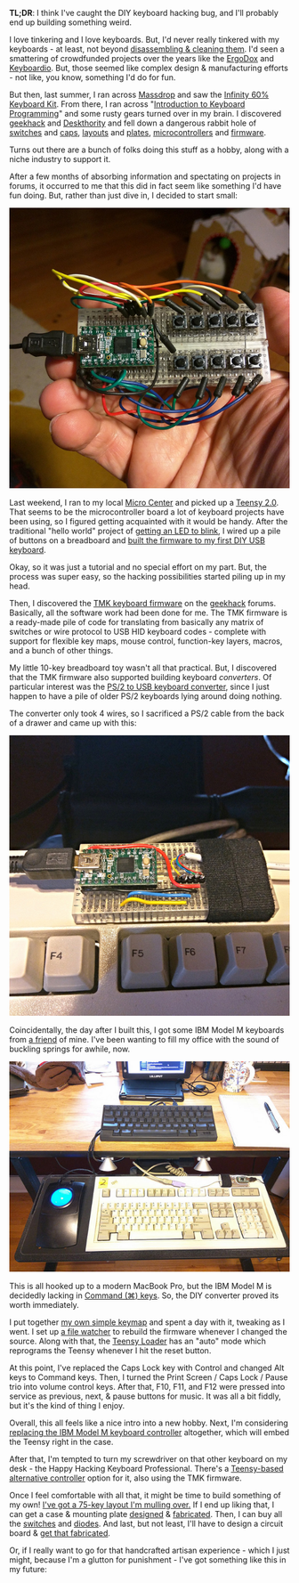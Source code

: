 **TL;DR**: I think I've caught the DIY keyboard hacking bug, and I'll probably
end up building something weird.

<!--more-->

I love tinkering and I love keyboards. But, I'd never really tinkered with my
keyboards - at least, not beyond [disassembling & cleaning them][hhkbclean].
I'd seen a smattering of crowdfunded projects over the years like the
[ErgoDox][] and [Keyboardio][]. But, those seemed like complex design
& manufacturing efforts - not like, you know, something I'd do for fun.

But then, last summer, I ran across [Massdrop][] and saw the [Infinity 60%
Keyboard Kit][infinity60]. From there, I ran across "[Introduction to Keyboard
Programming][kbprog]" and some rusty gears turned over in my brain. I
discovered [geekhack][] and [Deskthority][] and fell down a dangerous
rabbit hole of [switches][] and [caps][], [layouts][] and [plates][],
[microcontrollers][teensy] and [firmware][].

Turns out there are a bunch of folks doing this stuff as a hobby, along with a
niche industry to support it.

After a few months of absorbing information and spectating on projects in
forums, it occurred to me that this did in fact seem like something I'd have
fun doing. But, rather than just dive in, I decided to start small:

[kits]: http://www.geekhackers.org/products/jd40-jdcarpe-s-40-keyboard-kit-sorbothane-titanium-all-profits-go-to-the-nathan-j-walters-foundation-rip-smallfry
[firmware]: https://geekhack.org/index.php?topic=41989.0
[teensy]: https://www.pjrc.com/teensy/
[plates]: https://deskthority.net/workshop-f7/thkb-tiny-hacking-keyboard-40-t6455.html
[layouts]: https://geekhack.org/index.php?topic=47133
[caps]: https://geekhack.org/index.php?board=80.0
[switches]: https://www.massdrop.com/buy/cherry-mx-red-key-switches-120-pack
[Deskthority]: https://deskthority.net/
[geekhack]: https://geekhack.org/
[infinity60]: https://www.massdrop.com/buy/infinity-keyboard-kit
[keyboardio]: http://shop.keyboard.io/
[ergodox]: https://www.indiegogo.com/projects/ergodox-ez-an-incredible-mechanical-keyboard#/
[key64]: http://www.key64.org/
[hhkbclean]: http://blog.lmorchard.com/2006/07/31/i-heart-my-filthy-happy-hacking-keyboard/
[kbprog]: https://www.massdrop.com/article/introduction-to-keyboard-programming
[massdrop]: https://www.massdrop.com/

[<img class="fullwidth" id="thumbnail" src="/uploads/2016/teensy-ps2-adapter/minikey.jpg">](https://www.flickr.com/photos/deusx/24832952956/)

Last weekend, I ran to my local [Micro Center][] and picked up a [Teensy
2.0][teensy]. That seems to be the microcontroller board a lot of keyboard
projects have been using, so I figured getting acquainted with it would be
handy. After the traditional "hello world" project of [getting an LED to
blink][blinky], I wired up a pile of buttons on a breadboard and [built the
firmware to my first DIY USB keyboard][keyboardtut].

Okay, so it was just a tutorial and no special effort on my part. But, the
process was super easy, so the hacking possibilities started piling up in my
head.

Then, I discovered the [TMK keyboard firmware][firmware] on the
[geekhack][] forums. Basically, all the software work had been done for me.
The TMK firmware is a ready-made pile of code for translating from basically any
matrix of switches or wire protocol to USB HID keyboard codes - complete with
support for flexible key maps, mouse control, function-key layers, macros, and
a bunch of other things. 

My little 10-key breadboard toy wasn't all that practical. But, I discovered
that the TMK firmware also supported building keyboard *converters*. Of
particular interest was the [PS/2 to USB keyboard converter][ps2usb], since I
just happen to have a pile of older PS/2 keyboards lying around doing nothing.

The converter only took 4 wires, so I sacrificed a PS/2 cable from the back of
a drawer and came up with this:

[ps2usb]: https://github.com/tmk/tmk_keyboard/blob/master/converter/ps2_usb/README.md
[keyboardtut]: https://www.pjrc.com/teensy/td_keyboard.html
[blinky]: https://www.pjrc.com/teensy/tutorial.html
[micro center]: http://www.microcenter.com/site/stores/madison-heights.aspx

[<img class="fullwidth" src="/uploads/2016/teensy-ps2-adapter/adapter.jpg">](https://www.flickr.com/photos/deusx/24832952956/)

Coincidentally, the day after I built this, I got some IBM Model M keyboards
from [a friend][nuxx] of mine. I've been wanting to fill my office with the
sound of buckling springs for awhile, now. 

[nuxx]: https://nuxx.net/blog/

[<img class="fullwidth" src="/uploads/2016/teensy-ps2-adapter/modelm.jpg">](https://www.flickr.com/photos/deusx/24685464831/)

This is all hooked up to a modern MacBook Pro, but the IBM Model M is
decidedly lacking in [Command (⌘) keys][command]. So, the DIY converter
proved its worth immediately. 

I put together [my own simple keymap][lmotmk] and spent a day with it,
tweaking as I went.  I set up [a file watcher][kicker] to rebuild the
firmware whenever I changed the source. Along with that, the [Teensy
Loader][loader] has an "auto" mode which reprograms the Teensy whenever I hit
the reset button. 

At this point, I've replaced the Caps Lock key with Control and changed Alt keys
to Command keys.  Then, I turned the Print Screen / Caps Lock / Pause trio
into volume control keys. After that, F10, F11, and F12 were pressed into
service as previous, next, & pause buttons for music. It was all a bit fiddly,
but it's the kind of thing I enjoy.

Overall, this all feels like a nice intro into a new hobby. Next, I'm
considering [replacing the IBM Model M keyboard controller][ibmcontrol]
altogether, which will embed the Teensy right in the case. 

After that, I'm tempted to turn my screwdriver on that other keyboard on my
desk - the Happy Hacking Keyboard Professional. There's a [Teensy-based
alternative controller][hhkbalt] option for it, also using the TMK firmware.

Once I feel comfortable with all that, it might be time to build something of
my own! [I've got a 75-key layout I'm mulling over.][nfhkb] If I end up liking
that, I can get a case & mounting plate [designed][platebuilder] &
[fabricated][ponoko]. Then, I can buy all the [switches][switches] and
[diodes][]. And last, but not least, I'll have to design a circuit board &
[get that fabricated][oshpark].

Or, if I really want to go for that handcrafted artisan experience - which I
just might, because I'm a glutton for punishment - I've got something like
this in my future:

<div class="video-container"><iframe class="lazyload" width="560" height="315" src="" data-src="https://www.youtube.com/embed/MrokZ1afnVg" frameborder="0" allowfullscreen></iframe></div>

[oshpark]: https://oshpark.com/
[diodes]: http://amzn.to/1UUHUu8
[ponoko]: https://www.ponoko.com/
[platebuilder]: http://builder.swillkb.com/
[hhkbalt]: https://geekhack.org/index.php?topic=12047.0
[ibmcontrol]: https://github.com/antonizoon/archivis.me/wiki/IBM-Model-M-USB-Controller
[kicker]: https://github.com/alloy/kicker
[loader]: https://www.pjrc.com/teensy/loader.html
[lmotmk]: https://github.com/lmorchard/tmk_keyboard/blob/lmo-model-mac/converter/ps2_usb/keymap_modelmac.c
[command]: https://en.wikipedia.org/wiki/Command_key
[nfhkb]: http://www.keyboard-layout-editor.com/##@_name=noisy%20fat%20hacker%20keyboard&author=lmorchard&switchMount=cherry&switchBrand=cherry&plate:true%3B&@=Esc&=!%0A1&=%2F@%0A2&=%23%0A3&=$%0A4&=%25%0A5&=^%0A6&=%2F&%0A7&=*%0A8&=%28%0A9&=%29%0A0&=%2F_%0A-&=+%0A%2F=&=|%0A\&=~%0A%60&_x:0.25%3B&=Insert&=Home&=PgUp%3B&@_w:1.5%3B&=Tab&=Q&=W&=E&=R&=T&=Y&=U&=I&=O&=P&={%0A[&=}%0A]&_a:0&w:1.5%3B&=Delete%0A%0A%0A%0ABS&_x:0.25&a:4%3B&=Delete&=End&=PgDn%3B&@_w:1.75%3B&=Control&=A&=S&=D&=F&=G&=H&=J&=K&=L&=%2F:%0A%2F%3B&=%22%0A%27&_w:2.25%3B&=Enter&_x:0.25%3B&=Op1&=Op2&=Op3%3B&@_w:2.25%3B&=Shift&=Z&=X&=C&=V&=B&=N&=M&=%3C%0A,&=%3E%0A.&=%3F%0A%2F%2F&_w:2.75%3B&=Shift&_x:1.25%3B&=%E2%86%91%3B&@_w:1.25%3B&=Fn&_w:1.25%3B&=%3Ci%20class%2F=%27mss%20mss-Unicode-Option-3%27%3E%3C%2F%2Fi%3E&_w:1.25%3B&=%3Ci%20class%2F=%27kb%20kb-logo-apple-outline%27%3E%3C%2F%2Fi%3E&_a:7&w:6.25%3B&=&_a:4&w:1.25%3B&=%3Ci%20class%2F=%27kb%20kb-logo-apple%27%3E%3C%2F%2Fi%3E&_w:1.25%3B&=%3Ci%20class%2F=%27mss%20mss-Unicode-Option-3%27%3E%3C%2F%2Fi%3E&_w:1.25%3B&=%3Ci%20class%2F=%27kb%20kb-Hamburger-Menu%27%3E%3C%2F%2Fi%3E&_w:1.25%3B&=Fn&_x:0.25%3B&=%E2%86%90&=%E2%86%93&=%E2%86%92

<!-- vim: set wrap wm=5 syntax=markdown textwidth=78: -->
